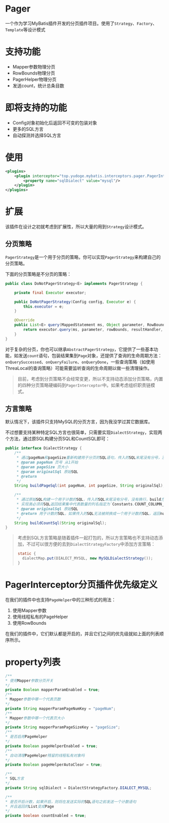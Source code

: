 # Pager
一个作为学习MyBatis插件开发的分页插件项目。使用了`Strategy`、`Factory`、`Template`等设计模式

# 支持功能
- Mapper参数物理分页
- RowBounds物理分页
- PagerHelper物理分页
- 发送count，统计总条目数

# 即将支持的功能
- Config对象初始化后返回不可变的包装对象
- 更多的SQL方言
- 自动探测并选择SQL方言

# 使用
```xml
<plugins>
    <plugin interceptor="top.yudoge.mybatis.interceptors.pager.PagerInterceptor">
        <property name="sqlDialect" value="mysql"/>
    </plugin>
</plugins>
```

# 扩展
该插件在设计之初就考虑到扩展性，所以大量的用到`Strategy`设计模式。

## 分页策略
`PagerStrategy`是一个用于分页的策略，你可以实现`PagerStrategy`来构建自己的分页策略。

下面的分页策略是不分页的策略：
```java
public class DoNotPagerStrategy<E> implements PagerStrategy {

    private final Executor executor;

    public DoNotPagerStrategy(Config config, Executor e) {
        this.executor = e;
    }

    @Override
    public List<E> query(MappedStatement ms, Object parameter, RowBounds rowBounds, ResultHandler resultHandler, CacheKey cacheKey, BoundSql boundSql) throws SQLException {
        return executor.query(ms, parameter, rowBounds, resultHandler, cacheKey, boundSql);
    }
}
```

对于复杂的分页，你也可以继承`AbstractPagerStrategy`，它提供了一些基本功能，如发送`count`语句，包装结果集到`Page`对象，还提供了查询的生命周期方法：`onQuerySuccessed`、`onQueryFailure`、`onQueryDone`，一些查询策略（如使用ThreaLocal的查询策略）可能需要监听查询的生命周期以做一些清理操作。

> 目前，考虑到分页策略不会经常变更，所以不支持动态添加分页策略，内置的四种分页策略硬编码到`PagerInterceptor`中。如果考虑组织职责链模式。

## 方言策略
默认情况下，该插件只支持MySQL的分页方言，因为我没学过其它数据库。

不过想要支持某种特定SQL方言也很简单，只需要实现`DialectStrategy`，实现两个方法，通过原SQL构建分页SQL和CountSQL即可：

```java
public interface DialectStrategy {
    /**
     * 通过pageNum和pageSize重新构建用于分页的SQL语句，传入的SQL末尾没有分号，没有换行，build方法返回的末尾也不可以有分号。
     * @param pageNum 页号 从1开始
     * @param pageSize 页大小
     * @param originalSql 原始SQL
     * @return
     */
    String buildPageSql(int pageNum, int pageSize, String originalSql);

    /**
     * 通过原始SQL构建一个用于计数的SQL，传入的SQL末尾没有分号，没有换行，build方法返回的SQL末尾页不可以有分号
     * 实现类必须将SQL返回结果集中代表数量的列名指定为`Constants.COUNT_COLUMN_NAME`
     * @param originalSql 原始SQL
     * @return 用于计数的SQL，如果传入的SQL无法被转换成一个用于计数的SQL，返回null
     */
    String buildCountSql(String originalSql);
}
```

> 考虑到SQL方言策略是随着插件一起打包的，所以方言策略也不支持动态添加，不过可以很方便的去到`DialectStrategyFactory`中添加方言策略：
> 
> ```java
> static {
>   dialectMap.put(DIALECT_MYSQL, new MySQLDialectStrategy());
> }
> ```


# PagerInterceptor分页插件优先级定义
在我们的插件中也支持`PageHelper`中的三种形式的用法：

1. 使用Mapper参数
2. 使用线程私有的PageHelper
3. 使用RowBounds

在我们的插件中，它们默认都是开启的，并且它们之间的优先级就如上面的列表顺序所示。

# property列表
```java
/**
* 使用Mapper参数分页开关
*/
private Boolean mapperParamEnabled = true;
/**
* Mapper参数中哪一个代表页数
*/
private String mapperParamPageNumKey = "pageNum";
/**
* Mapper参数中哪一个代表页大小
*/
private String mapperParamPageSizeKey = "pageSize";
/**
* 是否启用PageHelper
*/
private Boolean pageHelperEnabled = true;
/**
* 自动清理PageHelper残留的线程私有对象吗
*/
private Boolean pageHelperAutoClear = true;

/**
* SQL方言
*/
private String sqlDialect = DialectStrategyFactory.DIALECT_MYSQL;

/**
* 是否开启计数，如果开启，则将在发送实际的SQL语句之前发送一个计数语句
* 并且返回的List变成Page
*/
private boolean countEnabled = true;
```